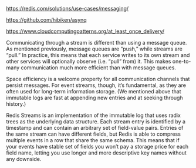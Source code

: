 https://redis.com/solutions/use-cases/messaging/

https://github.com/hibiken/asynq

https://www.cloudcomputingpatterns.org/at_least_once_delivery/

Communicating through a stream is different than using a message queue. As mentioned previously, message queues are “push,” while streams are “pull.” In practice, this means that each service writes to its own stream and other services will optionally observe (i.e. “pull” from) it. This makes one-to-many communication much more efficient than with message queues.

Space efficiency is a welcome property for all communication channels that persist messages. For event streams, though, it’s fundamental, as they are often used for long-term information storage. (We mentioned above that immutable logs are fast at appending new entries and at seeking through history.)

Redis Streams is an implementation of the immutable log that uses radix trees as the underlying data structure. Each stream entry is identified by a timestamp and can contain an arbitrary set of field-value pairs. Entries of the same stream can have different fields, but Redis is able to compress multiple events in a row that share the same schema. This means that if your events have stable set of fields you won’t pay a storage price for each field name, letting you use longer and more descriptive key names without any downside.